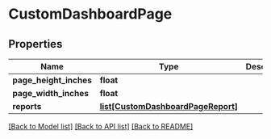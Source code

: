 # CustomDashboardPage

## Properties
Name | Type | Description | Notes
------------ | ------------- | ------------- | -------------
**page_height_inches** | **float** |  | [optional] 
**page_width_inches** | **float** |  | [optional] 
**reports** | [**list[CustomDashboardPageReport]**](CustomDashboardPageReport.md) |  | [optional] 

[[Back to Model list]](../README.md#documentation-for-models) [[Back to API list]](../README.md#documentation-for-api-endpoints) [[Back to README]](../README.md)


